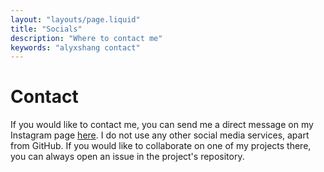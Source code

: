 ```yaml
---
layout: "layouts/page.liquid"
title: "Socials"
description: "Where to contact me"
keywords: "alyxshang contact"
---
```


# Contact

If you would like to contact me, you can send me a direct message on my Instagram page [here](https://instagram.com/alyxshang). I do not use any other social media services, apart from GitHub. If you would like to collaborate on one of my projects there, you can always open an issue in the project's repository.